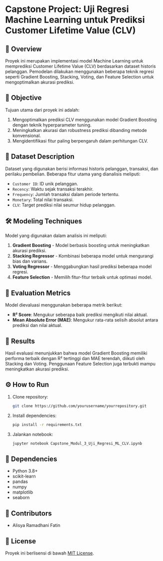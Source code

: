 # Capstone Project: Uji Regresi Machine Learning untuk Prediksi Customer Lifetime Value (CLV)

## 📌 Overview

Proyek ini merupakan implementasi model Machine Learning untuk memprediksi Customer Lifetime Value (CLV) berdasarkan dataset historis pelanggan. Pemodelan dilakukan menggunakan beberapa teknik regresi seperti Gradient Boosting, Stacking, Voting, dan Feature Selection untuk mengoptimalkan akurasi prediksi.

## 🎯 Objective

Tujuan utama dari proyek ini adalah:

1. Mengoptimalkan prediksi CLV menggunakan model Gradient Boosting dengan teknik hyperparameter tuning.
2. Meningkatkan akurasi dan robustness prediksi dibanding metode konvensional.
3. Mengidentifikasi fitur paling berpengaruh dalam perhitungan CLV.

## 📂 Dataset Description

Dataset yang digunakan berisi informasi historis pelanggan, transaksi, dan perilaku pembelian. Beberapa fitur utama yang dianalisis meliputi:

* `Customer ID`: ID unik pelanggan.
* `Recency`: Waktu sejak transaksi terakhir.
* `Frequency`: Jumlah transaksi dalam periode tertentu.
* `Monetary`: Total nilai transaksi.
* `CLV`: Target prediksi nilai seumur hidup pelanggan.

## 🛠️ Modeling Techniques

Model yang digunakan dalam analisis ini meliputi:

1. **Gradient Boosting** - Model berbasis boosting untuk meningkatkan akurasi prediksi.
2. **Stacking Regressor** - Kombinasi beberapa model untuk mengurangi bias dan varians.
3. **Voting Regressor** - Menggabungkan hasil prediksi beberapa model regresi.
4. **Feature Selection** - Memilih fitur-fitur terbaik untuk optimasi model.

## 📏 Evaluation Metrics

Model dievaluasi menggunakan beberapa metrik berikut:

* **R² Score**: Mengukur seberapa baik prediksi mengikuti nilai aktual.
* **Mean Absolute Error (MAE)**: Mengukur rata-rata selisih absolut antara prediksi dan nilai aktual.

## 🚀 Results

Hasil evaluasi menunjukkan bahwa model Gradient Boosting memiliki performa terbaik dengan R² tertinggi dan MAE terendah, diikuti oleh Stacking dan Voting. Penggunaan Feature Selection juga terbukti mampu meningkatkan akurasi prediksi.

## ⚙️ How to Run

1. Clone repository:

   ```bash
   git clone https://github.com/yourusername/yourrepository.git
   ```
2. Install dependencies:

   ```bash
   pip install -r requirements.txt
   ```
3. Jalankan notebook:

   ```bash
   jupyter notebook Capstone_Modul_3_Uji_Regresi_ML_CLV.ipynb
   ```

## 📌 Dependencies

* Python 3.8+
* scikit-learn
* pandas
* numpy
* matplotlib
* seaborn

## 👥 Contributors

* Alisya Ramadhani Fatin

## 📜 License

Proyek ini berlisensi di bawah [MIT License](LICENSE).

